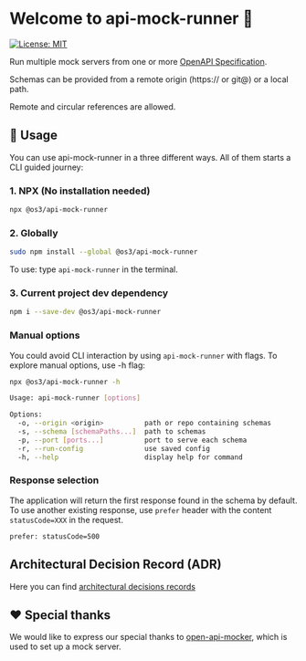 # Welcome to api-mock-runner 👋

[![License: MIT](https://img.shields.io/badge/License-MIT-yellow.svg)](https://opensource.org/licenses/MIT)

Run multiple mock servers from one or more [OpenAPI Specification](https://www.openapis.org/).

Schemas can be provided from a remote origin (https:// or git@) or a local path.

Remote and circular references are allowed.

## 📘 Usage

You can use api-mock-runner in a three different ways. All of them starts a CLI guided journey:

### 1. NPX (No installation needed)

```sh
npx @os3/api-mock-runner
```

### 2. Globally

```sh
sudo npm install --global @os3/api-mock-runner
```

To use: type `api-mock-runner` in the terminal.

### 3. Current project dev dependency

```sh
npm i --save-dev @os3/api-mock-runner
```

### Manual options

You could avoid CLI interaction by using `api-mock-runner` with flags.
To explore manual options, use -h flag:

```sh
npx @os3/api-mock-runner -h
```

```sh
Usage: api-mock-runner [options]

Options:
  -o, --origin <origin>          path or repo containing schemas
  -s, --schema [schemaPaths...]  path to schemas
  -p, --port [ports...]          port to serve each schema
  -r, --run-config               use saved config
  -h, --help                     display help for command
```

### Response selection

The application will return the first response found in the schema by default. To use another existing response, use `prefer` header with the content `statusCode=XXX` in the request.

```
prefer: statusCode=500
```

## Architectural Decision Record (ADR)

Here you can find [architectural decisions records](docs/adr/)

## ❤️ Special thanks

We would like to express our special thanks to [open-api-mocker](https://github.com/jormaechea/open-api-mocker), which is used to set up a mock server.
